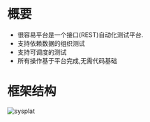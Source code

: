 # 概要
* 很容易平台是一个接口(REST)自动化测试平台.
* 支持依赖数据的组织测试
* 支持可调度的测试
* 所有操作基于平台完成,无需代码基础

# 框架结构
[sysplat]:https://github.com/hryOrgan/hryAuto/blob/master/hrySysPlatform.png
![sysplat]





